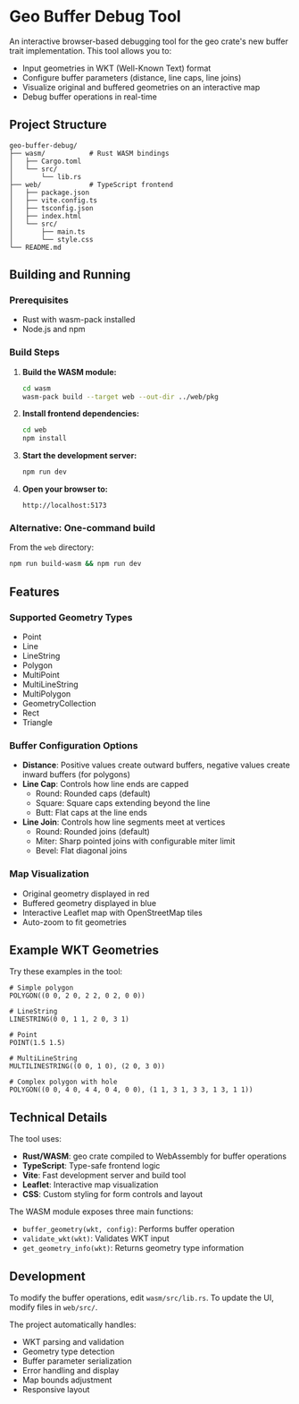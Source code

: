 # Geo Buffer Debug Tool

An interactive browser-based debugging tool for the geo crate's new buffer trait implementation. This tool allows you to:

- Input geometries in WKT (Well-Known Text) format
- Configure buffer parameters (distance, line caps, line joins)
- Visualize original and buffered geometries on an interactive map
- Debug buffer operations in real-time

## Project Structure

```
geo-buffer-debug/
├── wasm/           # Rust WASM bindings
│   ├── Cargo.toml
│   └── src/
│       └── lib.rs
├── web/            # TypeScript frontend
│   ├── package.json
│   ├── vite.config.ts
│   ├── tsconfig.json
│   ├── index.html
│   └── src/
│       ├── main.ts
│       └── style.css
└── README.md
```

## Building and Running

### Prerequisites

- Rust with wasm-pack installed
- Node.js and npm

### Build Steps

1. **Build the WASM module:**
   ```bash
   cd wasm
   wasm-pack build --target web --out-dir ../web/pkg
   ```

2. **Install frontend dependencies:**
   ```bash
   cd web
   npm install
   ```

3. **Start the development server:**
   ```bash
   npm run dev
   ```

4. **Open your browser to:**
   ```
   http://localhost:5173
   ```

### Alternative: One-command build

From the `web` directory:
```bash
npm run build-wasm && npm run dev
```

## Features

### Supported Geometry Types

- Point
- Line  
- LineString
- Polygon
- MultiPoint
- MultiLineString
- MultiPolygon
- GeometryCollection
- Rect
- Triangle

### Buffer Configuration Options

- **Distance**: Positive values create outward buffers, negative values create inward buffers (for polygons)
- **Line Cap**: Controls how line ends are capped
  - Round: Rounded caps (default)
  - Square: Square caps extending beyond the line
  - Butt: Flat caps at the line ends
- **Line Join**: Controls how line segments meet at vertices
  - Round: Rounded joins (default)
  - Miter: Sharp pointed joins with configurable miter limit
  - Bevel: Flat diagonal joins

### Map Visualization

- Original geometry displayed in red
- Buffered geometry displayed in blue
- Interactive Leaflet map with OpenStreetMap tiles
- Auto-zoom to fit geometries

## Example WKT Geometries

Try these examples in the tool:

```wkt
# Simple polygon
POLYGON((0 0, 2 0, 2 2, 0 2, 0 0))

# LineString
LINESTRING(0 0, 1 1, 2 0, 3 1)

# Point
POINT(1.5 1.5)

# MultiLineString
MULTILINESTRING((0 0, 1 0), (2 0, 3 0))

# Complex polygon with hole
POLYGON((0 0, 4 0, 4 4, 0 4, 0 0), (1 1, 3 1, 3 3, 1 3, 1 1))
```

## Technical Details

The tool uses:

- **Rust/WASM**: geo crate compiled to WebAssembly for buffer operations
- **TypeScript**: Type-safe frontend logic
- **Vite**: Fast development server and build tool
- **Leaflet**: Interactive map visualization
- **CSS**: Custom styling for form controls and layout

The WASM module exposes three main functions:
- `buffer_geometry(wkt, config)`: Performs buffer operation
- `validate_wkt(wkt)`: Validates WKT input
- `get_geometry_info(wkt)`: Returns geometry type information

## Development

To modify the buffer operations, edit `wasm/src/lib.rs`. To update the UI, modify files in `web/src/`.

The project automatically handles:
- WKT parsing and validation
- Geometry type detection
- Buffer parameter serialization
- Error handling and display
- Map bounds adjustment
- Responsive layout